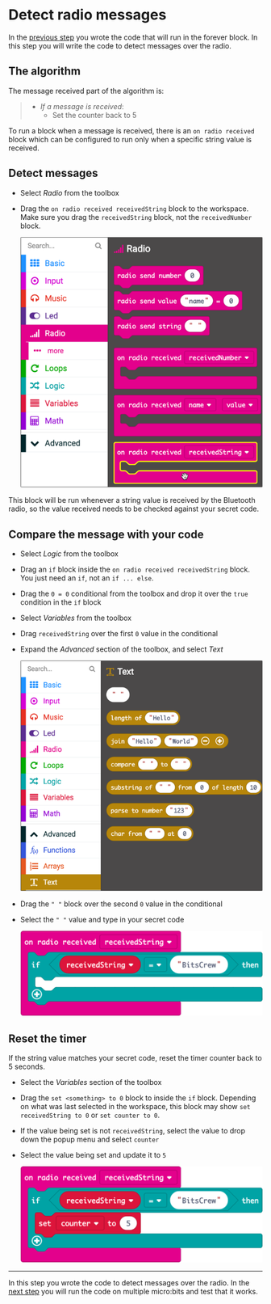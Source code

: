 # Detect radio messages

In the [previous step](./ForeverCode.md) you wrote the code that will run in the forever block. In this step you will write the code to detect messages over the radio.

## The algorithm

The message received part of the algorithm is:

> * *If a message is received*:
>   * Set the counter back to 5

To run a block when a message is received, there is an `on radio received` block which can be configured to run only when a specific string value is received.

## Detect messages

* Select *Radio* from the toolbox

* Drag the `on radio received receivedString` block to the workspace. Make sure you drag the `receivedString` block, not the `receivedNumber` block.

  ![The on radio received receivedString block in the toolbox](../Images/RadioReceivedStringToolbox.png)

This block will be run whenever a string value is received by the Bluetooth radio, so the value received needs to be checked against your secret code.

## Compare the message with your code

* Select *Logic* from the toolbox

* Drag an `if` block inside the `on radio received receivedString` block. You just need an `if`, not an `if ... else`.

* Drag the `0 = 0` conditional from the toolbox and drop it over the `true` condition in the `if` block

* Select *Variables* from the toolbox

* Drag `receivedString` over the first `0` value in the conditional

* Expand the *Advanced* section of the toolbox, and select *Text*

  ![The text items in the toolbox](../Images/TextItems.png)

* Drag the `" "` block over the second `0` value in the conditional

* Select the `" "` value and type in your secret code
  
  ![Setting the secret code in the conditional](../Images/RadioReceivedWithIf.png)

## Reset the timer

If the string value matches your secret code, reset the timer counter back to 5 seconds.

* Select the *Variables* section of the toolbox

* Drag the `set <something> to 0` block to inside the `if` block. Depending on what was last selected in the workspace, this block may show `set receivedString to 0` or `set counter to 0`.

* If the value being set is not `receivedString`, select the value to drop down the popup menu and select `counter`

* Select the value being set and update it to `5`

  ![Setting the value of the counter to 5 inside the if block](../Images/RadioReceivedWithIfAndSet.png)

<hr/>

In this step you wrote the code to detect messages over the radio. In the [next step](./RunTheCode.md) you will run the code on multiple micro:bits and test that it works.